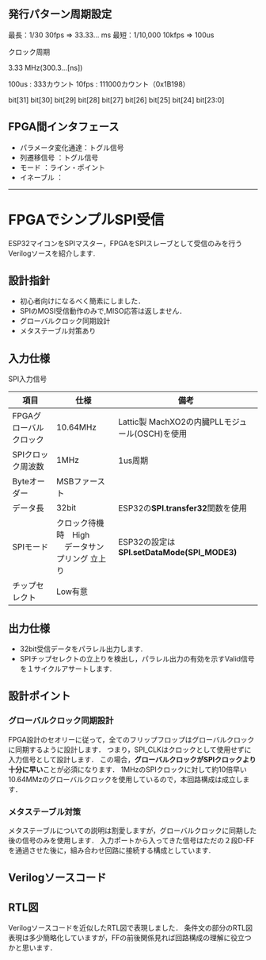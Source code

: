



## 発行パターン周期設定

最長：1/30      30fps   => 33.33... ms
最短：1/10,000  10kfps  => 100us 


クロック周期

3.33 MHz(300.3...[ns])

100us : 333カウント
10fps : 111000カウント（0x1B198）




bit[31]
bit[30]
bit[29]
bit[28]
bit[27]
bit[26]
bit[25]
bit[24]
bit[23:0]



## FPGA間インタフェース

- パラメータ変化通達：トグル信号
- 列遷移信号   ：トグル信号
- モード        ：ライン・ポイント
- イネーブル    ：

-------------------------------------------------
# FPGAでシンプルSPI受信

ESP32マイコンをSPIマスター，FPGAをSPIスレーブとして受信のみを行うVerilogソースを紹介します.

## 設計指針
- 初心者向けになるべく簡素にしました．
- SPIのMOSI受信動作のみで,MISO応答は返しません．
- グローバルクロック同期設計
- メタステーブル対策あり

## 入力仕様
SPI入力信号

項目 | 仕様　| 備考
-----|------|--------
FPGAグローバルクロック  | 10.64MHz      | Lattic製 MachXO2の内臓PLLモジュール(OSCH)を使用
SPIクロック周波数       |1MHz           |1us周期
Byteオーダー            |MSBファースト  |
データ長                |32bit          |ESP32の**SPI.transfer32**関数を使用
SPIモード               |クロック待機時　High<br>　データサンプリング 立上り|ESP32の設定は**SPI.setDataMode(SPI_MODE3)**
チップセレクト          |Low有意　|

## 出力仕様
- 32bit受信データをパラレル出力します.
- SPIチップセレクトの立上りを検出し，パラレル出力の有効を示すValid信号を１サイクルアサートします.


## 設計ポイント
### グローバルクロック同期設計
FPGA設計のセオリーに従って，全てのフリップフロップはグローバルクロックに同期するように設計します．
つまり，SPI_CLKはクロックとして使用せずに入力信号として設計します．
この場合，**グローバルクロックがSPIクロックより十分に早い**ことが必須になります．
1MHzのSPIクロックに対して約10倍早い10.64MMzのグローバルクロックを使用しているので，本回路構成は成立します．

### メタステーブル対策
メタステーブルについての説明は割愛しますが，グローバルクロックに同期した後の信号のみを使用します．
入力ポートから入ってきた信号はただの２段D-FFを通過させた後に，組み合わせ回路に接続する構成としています.

## Verilogソースコード

## RTL図
Verilogソースコードを近似したRTL図で表現しました．
条件文の部分のRTL図表現は多少簡略化していますが，FFの前後関係見れば回路構成の理解に役立つかと思います．